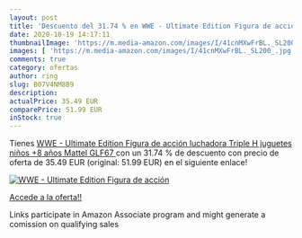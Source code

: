 ```yaml
---
layout: post
title: 'Descuento del 31.74 % en WWE - Ultimate Edition Figura de acción '
date: 2020-10-19 14:17:11
thumbnailImage: 'https://m.media-amazon.com/images/I/41cnMXwFrBL._SL200_.jpg'
images: [ 'https://m.media-amazon.com/images/I/41cnMXwFrBL._SL200_.jpg' ]
comments: true
category: ofertas
author: ring
slug: B07V4NM8B9
description:
actualPrice: 35.49 EUR
comparePrice: 51.99 EUR
inStock: true
---
```


Tienes [WWE - Ultimate Edition Figura de acción luchadora Triple H  juguetes niños +8 años  Mattel GLF67 ](https://www.amazon.es/dp/B07V4NM8B9/?tag=tolees-21) con un 31.74 % de descuento con precio de oferta de 35.49 EUR (original: 51.99 EUR) en el siguiente enlace!

[![WWE - Ultimate Edition Figura de acción ](https://m.media-amazon.com/images/I/41cnMXwFrBL._SL200_.jpg)](https://www.amazon.es/dp/B07V4NM8B9/?tag=tolees-21)

[Accede a la oferta!!](https://www.amazon.es/dp/B07V4NM8B9/?tag=tolees-21)

Links participate in Amazon Associate program and might generate a comission on qualifying sales


